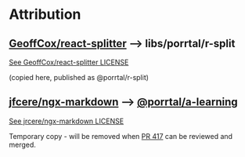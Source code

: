 # Attribution

## [GeoffCox/react-splitter](https://www.npmjs.com/package/@geoffcox/react-splitter) --> libs/porrtal/r-split

[See GeoffCox/react-splitter LICENSE](./libs/porrtal/r-split/LICENSE)

(copied here, published as @porrtal/r-split)

## [jfcere/ngx-markdown]() --> [@porrtal/a-learning](./libs/porrtal-components/a-learning/src/lib/ngx-markdown/)

[See jrcere/ngx-markdown LICENSE](./libs/porrtal-components/a-learning/src/lib/ngx-markdown/LICENSE)

Temporary copy - will be removed when [PR 417](https://github.com/jfcere/ngx-markdown/pull/417) can be reviewed and merged.